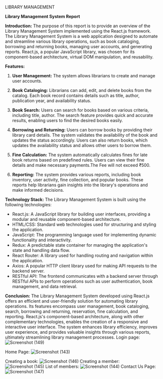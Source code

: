 LIBRARY MANAGEMENT 

**Library Management System Report**

**Introduction:**
The purpose of this report is to provide an overview of the Library Management System implemented using the React.js framework. The Library Management System is a web application designed to automate and streamline various library operations, such as book cataloging, borrowing and returning books, managing user accounts, and generating reports. React.js, a popular JavaScript library, was chosen for its component-based architecture, virtual DOM manipulation, and reusability.

**Features:**
1. **User Management:** The system allows librarians to create and manage user accounts. 

2. **Book Cataloging:** Librarians can add, edit, and delete books from the catalog. Each book record contains details such as title, author,  publication year, and availability status.

3. **Book Search:** Users can search for books based on various criteria, including title, author. The search feature provides quick and accurate results, enabling users to find the desired books easily.

4. **Borrowing and Returning:** Users can borrow books by providing their library card details. The system validates the availability of the book and updates the status accordingly. Users can also return books, which updates the availability status and allows other users to borrow them.

5. **Fine Calculation:** The system automatically calculates fines for late book returns based on predefined rules. Users can view their fine details and make necessary payments.The Fee will not exceed ₹500.

6. **Reporting:** The system provides various reports, including book inventory, user activity, fine collection, and popular books. These reports help librarians gain insights into the library's operations and make informed decisions.

**Technology Stack:**
The Library Management System is built using the following technologies:

- React.js: A JavaScript library for building user interfaces, providing a modular and reusable component-based architecture.
- HTML/CSS: Standard web technologies used for structuring and styling the application.
- JavaScript: The programming language used for implementing dynamic functionality and interactivity.
- Redux: A predictable state container for managing the application's state and handling data flow.
- React Router: A library used for handling routing and navigation within the application.
- Axios: A popular HTTP client library used for making API requests to the backend server.
- RESTful API: The frontend communicates with a backend server through RESTful APIs to perform operations such as user authentication, book management, and data retrieval.

**Conclusion:**
The Library Management System developed using React.js offers an efficient and user-friendly solution for automating library operations. Its features encompass user management, book cataloging, search, borrowing and returning, reservation, fine calculation, and reporting. React.js's component-based architecture, along with other complementary technologies, enables the creation of a responsive and interactive user interface. The system enhances library efficiency, improves user experience, and provides valuable insights through various reports, ultimately streamlining library management processes.
Login page:
![Screenshot (149)](https://github.com/sharanbharathi/library-management/assets/98640968/da6d82b3-4bdf-44dd-886d-2e144d275aa2)

Home Page:
![Screenshot (143)](https://github.com/sharanbharathi/library-management/assets/98640968/e9457e85-5803-4041-bf22-92550be69c13)

Creating a book:
![Screenshot (146)](https://github.com/sharanbharathi/library-management/assets/98640968/d4e2506b-a711-46c6-97f8-cff60fd7fc27)
Creating a member:
![Screenshot (145)](https://github.com/sharanbharathi/library-management/assets/98640968/0a8e75be-28f6-46a3-9ebc-d127f9ae7ccb)
List of members:
![Screenshot (144)](https://github.com/sharanbharathi/library-management/assets/98640968/4a4ba184-64c0-4a26-b922-32670cc3ea64)
Contact Us Page:
![Screenshot (147)](https://github.com/sharanbharathi/library-management/assets/98640968/338d2ec7-687e-4af6-af6a-1206f21db963)
